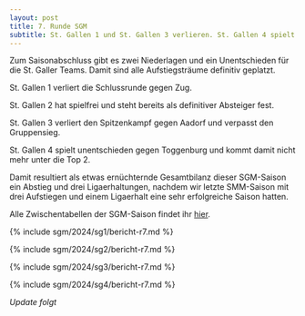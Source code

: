 ```yaml
---
layout: post
title: 7. Runde SGM
subtitle: St. Gallen 1 und St. Gallen 3 verlieren. St. Gallen 4 spielt Unentschieden.
---
```


Zum Saisonabschluss gibt es zwei Niederlagen und ein Unentschieden für die St. Galler Teams. Damit sind alle
Aufstiegsträume definitiv geplatzt.

St. Gallen 1 verliert die Schlussrunde gegen Zug.

St. Gallen 2 hat spielfrei und steht bereits als definitiver Absteiger fest.

St. Gallen 3 verliert den Spitzenkampf gegen Aadorf und verpasst den Gruppensieg.

St. Gallen 4 spielt unentschieden gegen Toggenburg und kommt damit nicht mehr unter die Top 2.

Damit resultiert als etwas ernüchternde Gesamtbilanz dieser SGM-Saison ein Abstieg und drei Ligaerhaltungen, nachdem wir letzte SMM-Saison
mit drei Aufstiegen und einem Ligaerhalt eine sehr erfolgreiche Saison hatten.

Alle Zwischentabellen der SGM-Saison findet ihr [hier](/sgm/2024/sg1).

{% include sgm/2024/sg1/bericht-r7.md %}

{% include sgm/2024/sg2/bericht-r7.md %}

{% include sgm/2024/sg3/bericht-r7.md %}

{% include sgm/2024/sg4/bericht-r7.md %}

_Update folgt_

<style>
table th, table td:nth-of-type(4) {
    white-space: nowrap;
}
</style>

